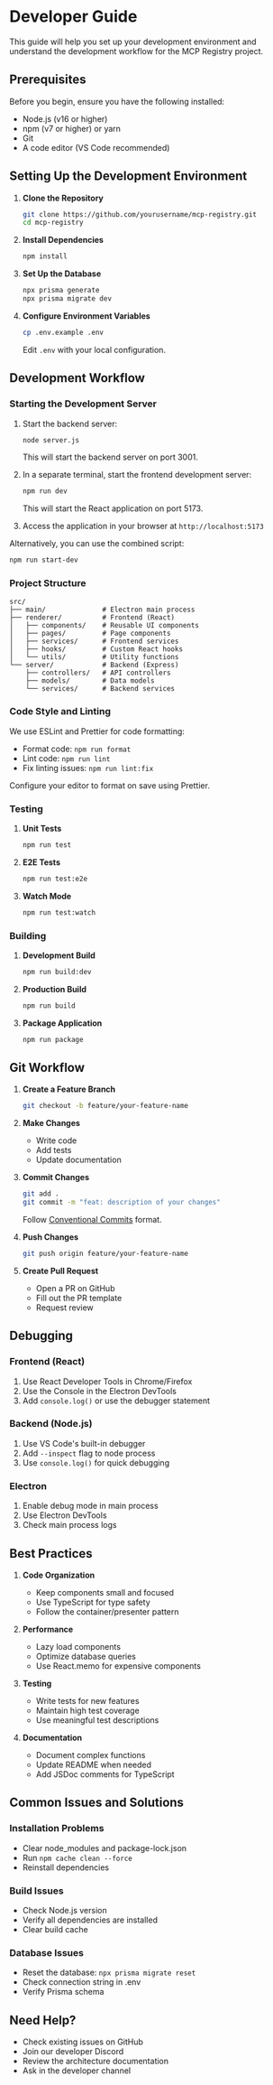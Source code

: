 # Developer Guide

This guide will help you set up your development environment and understand the development workflow for the MCP Registry project.

## Prerequisites

Before you begin, ensure you have the following installed:
- Node.js (v16 or higher)
- npm (v7 or higher) or yarn
- Git
- A code editor (VS Code recommended)

## Setting Up the Development Environment

1. **Clone the Repository**
   ```bash
   git clone https://github.com/yourusername/mcp-registry.git
   cd mcp-registry
   ```

2. **Install Dependencies**
   ```bash
   npm install
   ```

3. **Set Up the Database**
   ```bash
   npx prisma generate
   npx prisma migrate dev
   ```

4. **Configure Environment Variables**
   ```bash
   cp .env.example .env
   ```
   Edit `.env` with your local configuration.

## Development Workflow

### Starting the Development Server

1. Start the backend server:
   ```bash
   node server.js
   ```
   This will start the backend server on port 3001.

2. In a separate terminal, start the frontend development server:
   ```bash
   npm run dev
   ```
   This will start the React application on port 5173.

3. Access the application in your browser at `http://localhost:5173`

Alternatively, you can use the combined script:
   ```bash
   npm run start-dev
   ```

### Project Structure

```
src/
├── main/              # Electron main process
├── renderer/          # Frontend (React)
│   ├── components/    # Reusable UI components
│   ├── pages/         # Page components
│   ├── services/      # Frontend services
│   ├── hooks/         # Custom React hooks
│   └── utils/         # Utility functions
└── server/            # Backend (Express)
    ├── controllers/   # API controllers
    ├── models/        # Data models
    └── services/      # Backend services
```

### Code Style and Linting

We use ESLint and Prettier for code formatting:

- Format code: `npm run format`
- Lint code: `npm run lint`
- Fix linting issues: `npm run lint:fix`

Configure your editor to format on save using Prettier.

### Testing

1. **Unit Tests**
   ```bash
   npm run test
   ```

2. **E2E Tests**
   ```bash
   npm run test:e2e
   ```

3. **Watch Mode**
   ```bash
   npm run test:watch
   ```

### Building

1. **Development Build**
   ```bash
   npm run build:dev
   ```

2. **Production Build**
   ```bash
   npm run build
   ```

3. **Package Application**
   ```bash
   npm run package
   ```

## Git Workflow

1. **Create a Feature Branch**
   ```bash
   git checkout -b feature/your-feature-name
   ```

2. **Make Changes**
   - Write code
   - Add tests
   - Update documentation

3. **Commit Changes**
   ```bash
   git add .
   git commit -m "feat: description of your changes"
   ```
   Follow [Conventional Commits](https://www.conventionalcommits.org/) format.

4. **Push Changes**
   ```bash
   git push origin feature/your-feature-name
   ```

5. **Create Pull Request**
   - Open a PR on GitHub
   - Fill out the PR template
   - Request review

## Debugging

### Frontend (React)

1. Use React Developer Tools in Chrome/Firefox
2. Use the Console in the Electron DevTools
3. Add `console.log()` or use the debugger statement

### Backend (Node.js)

1. Use VS Code's built-in debugger
2. Add `--inspect` flag to node process
3. Use `console.log()` for quick debugging

### Electron

1. Enable debug mode in main process
2. Use Electron DevTools
3. Check main process logs

## Best Practices

1. **Code Organization**
   - Keep components small and focused
   - Use TypeScript for type safety
   - Follow the container/presenter pattern

2. **Performance**
   - Lazy load components
   - Optimize database queries
   - Use React.memo for expensive components

3. **Testing**
   - Write tests for new features
   - Maintain high test coverage
   - Use meaningful test descriptions

4. **Documentation**
   - Document complex functions
   - Update README when needed
   - Add JSDoc comments for TypeScript

## Common Issues and Solutions

### Installation Problems
- Clear node_modules and package-lock.json
- Run `npm cache clean --force`
- Reinstall dependencies

### Build Issues
- Check Node.js version
- Verify all dependencies are installed
- Clear build cache

### Database Issues
- Reset the database: `npx prisma migrate reset`
- Check connection string in .env
- Verify Prisma schema

## Need Help?

- Check existing issues on GitHub
- Join our developer Discord
- Review the architecture documentation
- Ask in the developer channel 